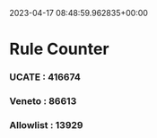 2023-04-17 08:48:59.962835+00:00
# Rule Counter 
 ### UCATE : 416674

 ### Veneto : 86613

 ### Allowlist : 13929
